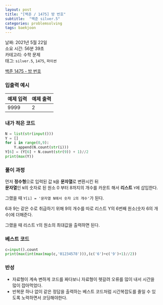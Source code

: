 ```yaml
---
layout: post
title: "[백준 / 1475] 방 번호"
subtitle:  "백준 silver.5"
categories: problemsolving
tags: baekjoon
---
```


날짜: 2021년 5월 22일  
소요 시간: 56분 39초  
카테고리: 수학 문제  
태그: `silver.5`, `1475`, `파이썬`  


[백준 1475 - 방 번호](https://www.acmicpc.net/problem/1475)

### 입출력 예시  

|예제 입력|예제 출력|
|---|---|
|9999|2|  
  
  
### 내가 적은 코드

```python
N = list(str(input()))
Y = []
for i in range(0,9):
    Y.append(N.count(str(i)))
Y[6] = (Y[6] + N.count(str(9)) + 1)//2
print(max(Y))
```

### 풀이 과정  

먼저 **정수형**으로 입력된 값 `N`을 **문자열**로 변환시킨 뒤  
**문자열**인 `N`의 숫자로 된 원소 0 부터 8까지의 개수를 카운트 해서 **리스트** `Y`에 삽입한다.  
  
그랬을 때 `Y[i] = '문자열 N에서 숫자 i의 개수'`가 된다.  
  
6과 9는 같은 수로 취급하기 위해 9의 개수를 따로 리스트 Y의 6번째 원소(숫자 6의 개수)에 더해준다.  
  
그랬을 때 리스트 `Y`의 원소의 최대값을 출력하면 된다.  

  
### 베스트 코드

```python
c=input().count
print(max(int(max(map(c,'01234578'))),(c('6')+c('9')+1)//2))
```

### 반성

- 자료형이 계속 변하게 코드를 짜다보니 자료형이 헷갈려 오류를 많이 내서 시간을 많이 잡아먹었다.
- 반복문 하나 없이 같은 정답을 출력하는 베스트 코드처럼 시간복잡도를 줄일 수 있도록 노력하면서 코딩해야한다.
  
